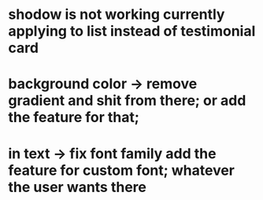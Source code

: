 # shodow is not working currently applying to list instead of testimonial card

# background color -> remove gradient and shit from there; or add the feature for that;

# in text -> fix font family add the feature for custom font; whatever the user wants there
